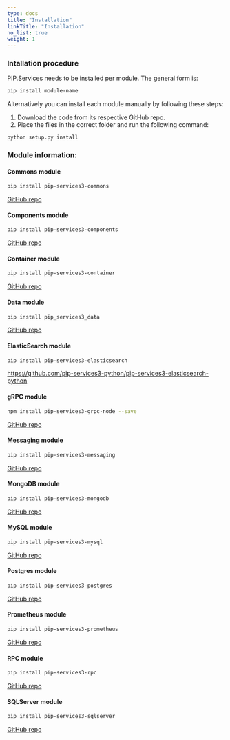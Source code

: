 ```yaml
---
type: docs
title: "Installation"
linkTitle: "Installation" 
no_list: true
weight: 1
---
```


### Intallation procedure

PIP.Services needs to be installed per module. The general form is:

```bash
pip install module-name
```

Alternatively you can install each module manually by following these steps:

1. Download the code from its respective GitHub repo.
2. Place the files in the correct folder and run the following command:
    
```bash
python setup.py install
```

### Module information:

#### Commons module

```bash
pip install pip-services3-commons
```
[GitHub repo](https://github.com/pip-services3-python/pip-services3-commons-python)

#### Components module 
```bash
pip install pip-services3-components
```
[GitHub repo](https://github.com/pip-services3-python/pip-services3-components-python)

#### Container module
```bash
pip install pip-services3-container
```
[GitHub repo](https://github.com/pip-services3-python/pip-services3-container-python)

#### Data module
```bash
pip install pip_services3_data
```
[GitHub repo](https://github.com/pip-services3-python/pip-services3-data-python)

#### ElasticSearch module
```bash
pip install pip-services3-elasticsearch
```
https://github.com/pip-services3-python/pip-services3-elasticsearch-python

#### gRPC module
```bash
npm install pip-services3-grpc-node --save
```
[GitHub repo](https://github.com/pip-services3-python/pip-services3-grpc-python)

#### Messaging module
```bash
pip install pip-services3-messaging
```
[GitHub repo](https://github.com/pip-services3-python/pip-services3-messaging-python)

#### MongoDB module
```bash
pip install pip-services3-mongodb
```
[GitHub repo](https://github.com/pip-services3-python/pip-services3-mongodb-python)

#### MySQL module
```bash
pip install pip-services3-mysql
```
[GitHub repo](https://github.com/pip-services3-python/pip-services3-mysql-python)

#### Postgres module
```bash
pip install pip-services3-postgres
```
[GitHub repo](https://github.com/pip-services3-python/pip-services3-postgres-python)

#### Prometheus module
```bash
pip install pip-services3-prometheus
```
[GitHub repo](https://github.com/pip-services3-python/pip-services3-prometheus-python)

#### RPC module
```bash
pip install pip-services3-rpc
```
[GitHub repo](https://github.com/pip-services3-python/pip-services3-rpc-python)

#### SQLServer module
```bash
pip install pip-services3-sqlserver
```
[GitHub repo](https://github.com/pip-services3-python/pip-services3-sqlserver-python)
